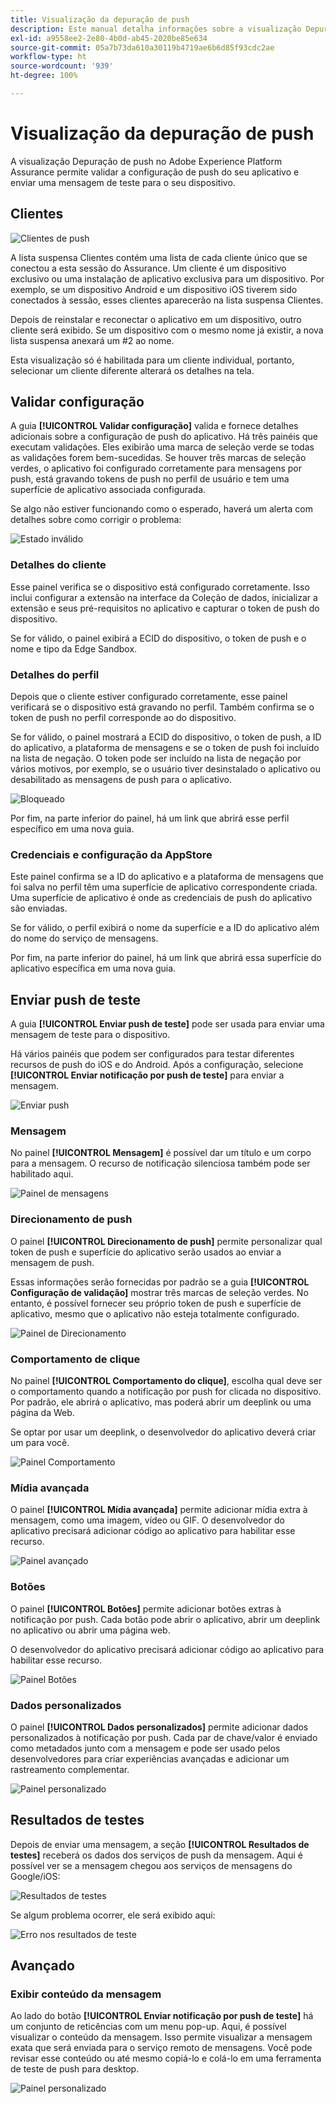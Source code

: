 ```yaml
---
title: Visualização da depuração de push
description: Este manual detalha informações sobre a visualização Depuração de push no Adobe Experience Platform Assurance.
exl-id: a9558ee2-2e80-4b0d-ab45-2020be85e634
source-git-commit: 05a7b73da610a30119b4719ae6b6d85f93cdc2ae
workflow-type: ht
source-wordcount: '939'
ht-degree: 100%

---
```


# Visualização da depuração de push

A visualização Depuração de push no Adobe Experience Platform Assurance permite validar a configuração de push do seu aplicativo e enviar uma mensagem de teste para o seu dispositivo.

## Clientes 

![Clientes de push](./images/push-debug-view/clients.png)

A lista suspensa Clientes contém uma lista de cada cliente único que se conectou a esta sessão do Assurance. Um cliente é um dispositivo exclusivo ou uma instalação de aplicativo exclusiva para um dispositivo. Por exemplo, se um dispositivo Android e um dispositivo iOS tiverem sido conectados à sessão, esses clientes aparecerão na lista suspensa Clientes.

Depois de reinstalar e reconectar o aplicativo em um dispositivo, outro cliente será exibido. Se um dispositivo com o mesmo nome já existir, a nova lista suspensa anexará um #2 ao nome.

Esta visualização só é habilitada para um cliente individual, portanto, selecionar um cliente diferente alterará os detalhes na tela.

## Validar configuração

A guia **[!UICONTROL Validar configuração]** valida e fornece detalhes adicionais sobre a configuração de push do aplicativo. Há três painéis que executam validações. Eles exibirão uma marca de seleção verde se todas as validações forem bem-sucedidas. Se houver três marcas de seleção verdes, o aplicativo foi configurado corretamente para mensagens por push, está gravando tokens de push no perfil de usuário e tem uma superfície de aplicativo associada configurada.

Se algo não estiver funcionando como o esperado, haverá um alerta com detalhes sobre como corrigir o problema:

![Estado inválido](./images/push-debug-view/invalid-state.png)

### Detalhes do cliente

Esse painel verifica se o dispositivo está configurado corretamente. Isso inclui configurar a extensão na interface da Coleção de dados, inicializar a extensão e seus pré-requisitos no aplicativo e capturar o token de push do dispositivo.

Se for válido, o painel exibirá a ECID do dispositivo, o token de push e o nome e tipo da Edge Sandbox.

### Detalhes do perfil

Depois que o cliente estiver configurado corretamente, esse painel verificará se o dispositivo está gravando no perfil. Também confirma se o token de push no perfil corresponde ao do dispositivo.

Se for válido, o painel mostrará a ECID do dispositivo, o token de push, a ID do aplicativo, a plataforma de mensagens e se o token de push foi incluído na lista de negação. O token pode ser incluído na lista de negação por vários motivos, por exemplo, se o usuário tiver desinstalado o aplicativo ou desabilitado as mensagens de push para o aplicativo.

![Bloqueado](./images/push-debug-view/deny-list-blocked.png)

Por fim, na parte inferior do painel, há um link que abrirá esse perfil específico em uma nova guia.

### Credenciais e configuração da AppStore

Este painel confirma se a ID do aplicativo e a plataforma de mensagens que foi salva no perfil têm uma superfície de aplicativo correspondente criada. Uma superfície de aplicativo é onde as credenciais de push do aplicativo são enviadas.

Se for válido, o perfil exibirá o nome da superfície e a ID do aplicativo além do nome do serviço de mensagens.

Por fim, na parte inferior do painel, há um link que abrirá essa superfície do aplicativo específica em uma nova guia.

## Enviar push de teste

A guia **[!UICONTROL Enviar push de teste]** pode ser usada para enviar uma mensagem de teste para o dispositivo.

Há vários painéis que podem ser configurados para testar diferentes recursos de push do iOS e do Android. Após a configuração, selecione **[!UICONTROL Enviar notificação por push de teste]** para enviar a mensagem.

![Enviar push](./images/push-debug-view/send.png)

### Mensagem

No painel **[!UICONTROL Mensagem]** é possível dar um título e um corpo para a mensagem. O recurso de notificação silenciosa também pode ser habilitado aqui.

![Painel de mensagens](./images/push-debug-view/message-pane.png)

### Direcionamento de push

O painel **[!UICONTROL Direcionamento de push]** permite personalizar qual token de push e superfície do aplicativo serão usados ao enviar a mensagem de push.

Essas informações serão fornecidas por padrão se a guia **[!UICONTROL Configuração de validação]** mostrar três marcas de seleção verdes. No entanto, é possível fornecer seu próprio token de push e superfície de aplicativo, mesmo que o aplicativo não esteja totalmente configurado.

![Painel de Direcionamento](./images/push-debug-view/target-pane.png)

### Comportamento de clique

No painel **[!UICONTROL Comportamento do clique]**, escolha qual deve ser o comportamento quando a notificação por push for clicada no dispositivo. Por padrão, ele abrirá o aplicativo, mas poderá abrir um deeplink ou uma página da Web.

Se optar por usar um deeplink, o desenvolvedor do aplicativo deverá criar um para você.

![Painel Comportamento](./images/push-debug-view/click-behavior.png)

### Mídia avançada

O painel **[!UICONTROL Mídia avançada]** permite adicionar mídia extra à mensagem, como uma imagem, vídeo ou GIF. O desenvolvedor do aplicativo precisará adicionar código ao aplicativo para habilitar esse recurso.

![Painel avançado](./images/push-debug-view/rich-pane.png)

### Botões

O painel **[!UICONTROL Botões]** permite adicionar botões extras à notificação por push. Cada botão pode abrir o aplicativo, abrir um deeplink no aplicativo ou abrir uma página web.

O desenvolvedor do aplicativo precisará adicionar código ao aplicativo para habilitar esse recurso.

![Painel Botões](./images/push-debug-view/buttons-pane.png)

### Dados personalizados

O painel **[!UICONTROL Dados personalizados]** permite adicionar dados personalizados à notificação por push. Cada par de chave/valor é enviado como metadados junto com a mensagem e pode ser usado pelos desenvolvedores para criar experiências avançadas e adicionar um rastreamento complementar.

![Painel personalizado](./images/push-debug-view/custom-pane.png)

## Resultados de testes

Depois de enviar uma mensagem, a seção **[!UICONTROL Resultados de testes]** receberá os dados dos serviços de push da mensagem. Aqui é possível ver se a mensagem chegou aos serviços de mensagens do Google/iOS:

![Resultados de testes](./images/push-debug-view/test-results.png)

Se algum problema ocorrer, ele será exibido aqui:

![Erro nos resultados de teste](./images/push-debug-view/test-error.png)

## Avançado

### Exibir conteúdo da mensagem

Ao lado do botão **[!UICONTROL Enviar notificação por push de teste]** há um conjunto de reticências com um menu pop-up. Aqui, é possível visualizar o conteúdo da mensagem. Isso permite visualizar a mensagem exata que será enviada para o serviço remoto de mensagens. Você pode revisar esse conteúdo ou até mesmo copiá-lo e colá-lo em uma ferramenta de teste de push para desktop.

![Painel personalizado](./images/push-debug-view/message-payload.png)
